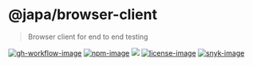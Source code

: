 # @japa/browser-client
> Browser client for end to end testing

[![gh-workflow-image]][gh-workflow-url] [![npm-image]][npm-url] ![][typescript-image] [![license-image]][license-url] [![snyk-image]][snyk-url]

[gh-workflow-image]: https://img.shields.io/github/actions/workflow/status/japa/browser-client/test.yml?style=for-the-badge
[gh-workflow-url]: https://github.com/japa/browser-client/actions/workflows/test.yml "Github action"

[npm-image]: https://img.shields.io/npm/v/@japa/browser-client/latest.svg?style=for-the-badge&logo=npm
[npm-url]: https://www.npmjs.com/package/@japa/browser-client/v/latest "npm"

[typescript-image]: https://img.shields.io/badge/Typescript-294E80.svg?style=for-the-badge&logo=typescript

[license-url]: LICENSE.md
[license-image]: https://img.shields.io/github/license/japa/browser-client?style=for-the-badge

[snyk-image]: https://img.shields.io/snyk/vulnerabilities/github/japa/browser-client?label=Snyk%20Vulnerabilities&style=for-the-badge
[snyk-url]: https://snyk.io/test/github/japa/browser-client?targetFile=package.json "snyk"
